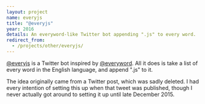 ```yaml
---
layout: project
name: everyjs
title: "@everyjs"
year: 2016
details: An everyword-like Twitter bot appending ".js" to every word.
redirect_from:
  - /projects/other/everyjs/
---
```


[@everyjs](https://twitter.com/everyjs) is a Twitter bot inspired by [@everyword](https://twitter.com/everyword). All it does is take a list of every word in the English language, and append ".js" to it.

The idea originally came from a Twitter post, which was sadly deleted. I had every intention of setting this up when that tweet was published, though I never actually got around to setting it up until late December 2015.
